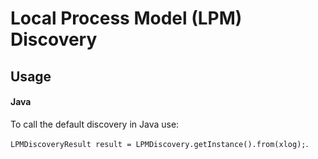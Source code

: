 # Local Process Model (LPM) Discovery

## Usage
#### Java
To call the default discovery in Java use: 

`LPMDiscoveryResult result = LPMDiscovery.getInstance().from(xlog);`.
